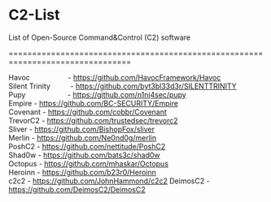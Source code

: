 # C2-List
List of Open-Source Command&amp;Control (C2) software

================================================================================

Havoc&nbsp;&nbsp;&nbsp;&nbsp;&nbsp;&nbsp;&nbsp;&nbsp;&nbsp;&nbsp;&nbsp;&nbsp;&nbsp;&nbsp;&nbsp;&nbsp;&nbsp;&nbsp;&nbsp;- https://github.com/HavocFramework/Havoc<br>
Silent Trinity&nbsp;&nbsp;&nbsp;&nbsp;&nbsp;&nbsp;&nbsp;&nbsp;&nbsp;&nbsp;- https://github.com/byt3bl33d3r/SILENTTRINITY<br>
Pupy&nbsp;&nbsp;&nbsp;&nbsp;&nbsp;&nbsp;&nbsp;&nbsp;&nbsp;&nbsp;&nbsp;&nbsp;&nbsp;&nbsp;&nbsp;&nbsp;&nbsp;&nbsp;&nbsp;&nbsp;&nbsp;- https://github.com/n1nj4sec/pupy<br>
Empire          - https://github.com/BC-SECURITY/Empire<br>
Covenant        - https://github.com/cobbr/Covenant<br>
TrevorC2        - https://github.com/trustedsec/trevorc2<br>
Sliver          - https://github.com/BishopFox/sliver<br>
Merlin          - https://github.com/Ne0nd0g/merlin<br>
PoshC2          - https://github.com/nettitude/PoshC2<br>
Shad0w          - https://github.com/bats3c/shad0w<br>
Octopus         - https://github.com/mhaskar/Octopus<br>
Heroinn         - https://github.com/b23r0/Heroinn<br>
c2c2            - https://github.com/JohnHammond/c2c2
DeimosC2        - https://github.com/DeimosC2/DeimosC2

